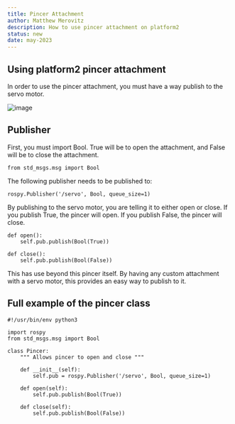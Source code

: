 ```yaml
---
title: Pincer Attachment
author: Matthew Merovitz
description: How to use pincer attachment on platform2
status: new
date: may-2023
---
```

## Using platform2 pincer attachment

In order to use the pincer attachment, you must have a way publish to the servo motor.

![image](https://user-images.githubusercontent.com/47371441/236552674-41450e72-5fad-4752-8a4d-e8debf7c2a85.png)

## Publisher

First, you must import Bool. True will be to open the attachment, and False will be to close the attachment. 

``` from std_msgs.msg import Bool ```

The following publisher needs to be published to:

```rospy.Publisher('/servo', Bool, queue_size=1)```

By publishing to the servo motor, you are telling it to either open or close. If you publish True, the pincer will open. If you publish False, the pincer will close.

```
def open():
    self.pub.publish(Bool(True))

def close():
    self.pub.publish(Bool(False))
```

This has use beyond this pincer itself. By having any custom attachment with a servo motor, this provides an easy way to publish to it.

## Full example of the pincer class

```
#!/usr/bin/env python3

import rospy
from std_msgs.msg import Bool

class Pincer:
    """ Allows pincer to open and close """

    def __init__(self):
        self.pub = rospy.Publisher('/servo', Bool, queue_size=1)

    def open(self):
        self.pub.publish(Bool(True))

    def close(self):
        self.pub.publish(Bool(False))
```
